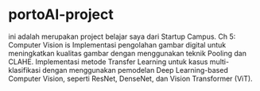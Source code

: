 # portoAI-project
ini adalah merupakan project belajar saya dari Startup Campus.
Ch 5: Computer Vision is Implementasi pengolahan gambar digital untuk meningkatkan kualitas gambar dengan menggunakan teknik Pooling dan CLAHE.
Implementasi metode Transfer Learning untuk kasus multi-klasifikasi dengan menggunakan pemodelan Deep Learning-based Computer Vision,
seperti ResNet,
DenseNet,
dan Vision Transformer (ViT).
